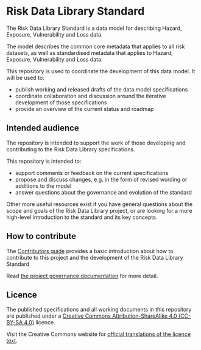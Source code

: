 # Risk Data Library Standard

The Risk Data Library Standard is a data model for describing Hazard, Exposure, 
Vulnerability and Loss data.

The model describes the common core metadata that applies to all risk datasets, 
as well as standardised metadata that applies to Hazard, Exposure, Vulnerability and Loss 
data.

This repository is used to coordinate the development of this data model. It will 
be used to:

* publish working and released drafts of the data model specifications
* coordinate collaboration and discussion around the iterative development of those specifications
* provide an overview of the current status and roadmap

## Intended audience

The repository is intended to support the work of those developing and contributing to the 
Risk Data Library specifications.

This repository is intended to:

* support comments or feedback on the current specifications
* propose and discuss changes, e.g. in the form of revised wording or additions to the model
* answer questions about the governance and evolution of the standard

Other more useful resources exist if you have general questions about the scope and goals 
of the Risk Data Library project, or are looking for a more high-level introduction to 
the standard and its key concepts.

## How to contribute

The [Contributors guide](CONTRIBUTING.md) provides a basic introduction about how to contribute to this project and 
the development of the Risk Data Library Standard

Read [the project governance documentation](GOVERNANCE.md) for more detail.

## Licence

The published specifications and all working documents in this repository are published under 
a [Creative Commons Attribution-ShareAlike 4.0 (CC-BY-SA 4.0)](https://creativecommons.org/licenses/by-sa/4.0/legalcode) licence.

Visit the Creative Commons website for [official translations of the licence text](https://creativecommons.org/licenses/by-sa/4.0/legalcode#languages).



